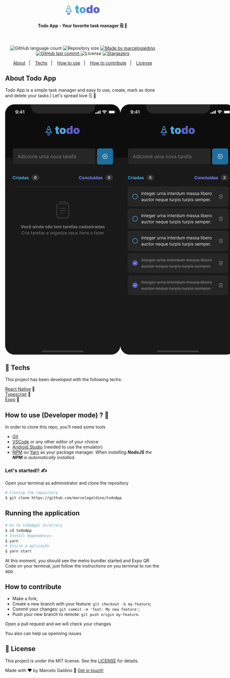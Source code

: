 <h2 align="center">
    <img alt="Todo App Logo" src="src/assets/Logo.png">
</h2>

<h4 align="center"> 
	Todo App - Your favorite task manager 🗒️ 💜
</h4>

<br/>

<p align="center">
  <img alt="GitHub language count" src="https://img.shields.io/github/languages/count/marcelogaldino/todoApp?color=%2304D361">

  <img alt="Repository size" src="https://img.shields.io/github/repo-size/marcelogaldino/todoApp">
	
  <a href="https://www.linkedin.com/in/marcelogaldino/">
    <img alt="Made by marcelogaldino" src="https://img.shields.io/badge/made%20by-marcelogaldino-%2304D361">
  </a>

  <a href="https://github.com/marcelogaldino/todoApp/commits/master">
    <img alt="GitHub last commit" src="https://img.shields.io/github/last-commit/marcelogaldino/todoApp">
  </a>

  <img alt="License" src="https://img.shields.io/badge/license-MIT-brightgreen">
   <a href="https://github.com/marcelogaldino/todoApp/stargazers">
    <img alt="Stargazers" src="https://img.shields.io/github/stars/marcelogaldino/todoApp?style=social">
  </a>
</p>

<p align="center">
  <a href="#about-Todo-App">About</a>&nbsp;&nbsp;&nbsp;|&nbsp;&nbsp;&nbsp;
  <a href="#rocket-Techs">Techs</a>&nbsp;&nbsp;&nbsp;|&nbsp;&nbsp;&nbsp;
  <a href="#how-to-use-(developer-mode)">How to use</a>&nbsp;&nbsp;&nbsp;|&nbsp;&nbsp;&nbsp;
  <a href="#how-to-contribute">How to contribute</a>&nbsp;&nbsp;&nbsp;|&nbsp;&nbsp;&nbsp;
  <a href="#memo-license">License</a>
</p>


## About Todo App

<p>Todo App is a simple task manager and easy to use, create, mark as done and delete your tasks | Let's spread love 🗒️ 💜 </p>

<div style="display: flex; flex-direction: row;">
    <img alt="Todo App Logo" src="src/assets/Todo - Empty.png">
    <img alt="Todo App Logo" src="src/assets/Todo - List.png">
</div>
 
## :rocket: Techs

This project has been developed with the following techs:

[React Native][react-native] 📱️ </br>
[Typescript][typescript] 📘 </br>
[Expo][expo] 🤍️ </br>

## How to use (Developer mode) ? 🤔

In order to clone this repo, you'll need some tools

 - [Git](https://git-scm.com) 
 - [VSCode](https://code.visualstudio.com/) or any other editor of your choice
 - [Android Studio](https://developer.android.com/studio) (needed to use the emulator) 
 - [NPM](https://www.npmjs.com/) ou [Yarn](https://yarnpkg.com/) as your package manager. *When installing **NodeJS** the **NPM** is automatically installed*.


 ### Let's started!! ✍

Open your terminal as administrator and clone the repository

```bash
# Cloning the repository
$ git clone https://github.com/marcelogaldino/todoApp
```

## Running the application

```bash
# Go to todoApp/ directory
$ cd todoApp
# Install dependencys
$ yarn
# Inicie a aplicação
$ yarn start
```
At this moment, you should see the metro bundler started and Expo QR Code on your terminal, just follow the instructions on you terminal to run the app.

## How to contribute

- Make a fork;
- Create a new branch with your feature: `git checkout -b my-feature`;
- Commit your changes: `git commit -m 'feat: My new feature'`;
- Push your new branch to remote: `git push origin my-feature`.

Open a pull request and we will check your changes

You also can help us openning issues

## :memo: License

This project is under the MIT license. See the [LICENSE](https://github.com/marcelogaldino/todoApp/blob/main/LICENSE) for details.


Made with ♥ by Marcelo Galdino :wave: [Get in touch!](https://www.linkedin.com/in/marcelogaldino/)

[typescript]: https://www.typescriptlang.org/
[react-native]: https://reactnative.dev/
[expo]: https://expo.dev/
[Android Studio]: https://developer.android.com/studio
